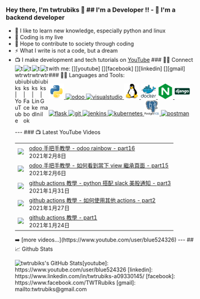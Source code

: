 ### Hey there, I'm twtrubiks 👋 ## I'm a Developer !! - 🔭 I'm a backend developer
- 🌱 I like to learn new knowledge, especially python and linux
- 👯 Coding is my live
- 🥅 Hope to contribute to society through coding
- ⚡ What I write is not a code, but a dream
- 📺 I make development and tech tutorials on [YouTube](https://www.youtube.com/user/blue524326) ### 🙋‍♂️ Connect with me: [<img align="left" alt="twtrubiks | YouTube" width="22px" src="https://cdn.jsdelivr.net/npm/simple-icons@v3/icons/youtube.svg" />][youtube]
[<img align="left" alt="twtrubiks | Facebook" width="22px" src="https://cdn.jsdelivr.net/npm/simple-icons@v3/icons/facebook.svg" />][facebook]
[<img align="left" alt="twtrubiks | LinkedIn" width="22px" src="https://cdn.jsdelivr.net/npm/simple-icons@v3/icons/linkedin.svg" />][linkedin]
[<img align="left" alt="twtrubiks | Gmail" width="22px" src="https://cdn.jsdelivr.net/npm/simple-icons@v3/icons/gmail.svg" />][gmail] <br /> ### 👨‍💻 Languages and Tools: <p align="left"> <a href="https://www.python.org" target="_blank"> <img src="https://raw.githubusercontent.com/devicons/devicon/master/icons/python/python-original.svg" alt="python" width="40" height="40"/> <a href="https://www.odoo.com/" target="_blank"> <img src="https://upload.wikimedia.org/wikipedia/commons/thumb/5/50/Odoo_logo.svg/320px-Odoo_logo.svg.png" alt="odoo" width="65" height="40"/> </a> <a href="https://code.visualstudio.com/" target="_blank"> <img src="https://upload.wikimedia.org/wikipedia/commons/thumb/9/9a/Visual_Studio_Code_1.35_icon.svg/240px-Visual_Studio_Code_1.35_icon.svg.png" alt="visualstudio" width="40" height="40"/> </a> <a href="https://www.linux.org/" target="_blank"> <img src="https://raw.githubusercontent.com/devicons/devicon/master/icons/linux/linux-original.svg" alt="linux" width="40" height="40"/> <a href="https://www.docker.com/" target="_blank"> <img src="https://raw.githubusercontent.com/devicons/devicon/master/icons/docker/docker-original-wordmark.svg" alt="docker" width="40" height="40"/> </a> </a> <a href="https://www.nginx.com" target="_blank"> <img src="https://raw.githubusercontent.com/devicons/devicon/master/icons/nginx/nginx-original.svg" alt="nginx" width="40" height="40"/> </a> </a> <a href="https://www.djangoproject.com/" target="_blank"> <img src="https://raw.githubusercontent.com/devicons/devicon/master/icons/django/django-original.svg" alt="django" width="40" height="40"/> </a> <a href="https://flask.palletsprojects.com/" target="_blank"> <img src="https://www.vectorlogo.zone/logos/pocoo_flask/pocoo_flask-icon.svg" alt="flask" width="40" height="40"/> </a> <a href="https://git-scm.com/" target="_blank"> <img src="https://www.vectorlogo.zone/logos/git-scm/git-scm-icon.svg" alt="git" width="40" height="40"/> </a> <a href="https://www.jenkins.io" target="_blank"> <img src="https://www.vectorlogo.zone/logos/jenkins/jenkins-icon.svg" alt="jenkins" width="40" height="40"/> </a> <a href="https://kubernetes.io" target="_blank"> <img src="https://www.vectorlogo.zone/logos/kubernetes/kubernetes-icon.svg" alt="kubernetes" width="40" height="40"/> </a> <a href="https://www.postgresql.org" target="_blank"> <img src="https://raw.githubusercontent.com/devicons/devicon/master/icons/postgresql/postgresql-original-wordmark.svg" alt="postgresql" width="40" height="40"/> </a> <a href="https://postman.com" target="_blank"> <img src="https://www.vectorlogo.zone/logos/getpostman/getpostman-icon.svg" alt="postman" width="40" height="40"/> </a> </p> <br /> --- ### 📺 Latest YouTube Videos <table> <tbody>
<!-- YOUTUBE:START --><tr><td><a href="https://www.youtube.com/watch?v=g4vywRLklE0"><img width="140px" src="https://i.ytimg.com/vi/g4vywRLklE0/mqdefault.jpg"></a></td>
<td><a href="https://www.youtube.com/watch?v=g4vywRLklE0">odoo 手把手教學 - odoo rainbow - part16</a><br/>2021年2月8日</td></tr>
<tr><td><a href="https://www.youtube.com/watch?v=Vs6ScbYuZNs"><img width="140px" src="https://i.ytimg.com/vi/Vs6ScbYuZNs/mqdefault.jpg"></a></td>
<td><a href="https://www.youtube.com/watch?v=Vs6ScbYuZNs">odoo 手把手教學 - 如何看到當下 view 繼承頁面 - part15</a><br/>2021年2月6日</td></tr>
<tr><td><a href="https://www.youtube.com/watch?v=VRgW1lcIg_A"><img width="140px" src="https://i.ytimg.com/vi/VRgW1lcIg_A/mqdefault.jpg"></a></td>
<td><a href="https://www.youtube.com/watch?v=VRgW1lcIg_A">github actions 教學 - python 搭配 slack 美股通知 - part3</a><br/>2021年1月31日</td></tr>
<tr><td><a href="https://www.youtube.com/watch?v=Se5UZipBnBI"><img width="140px" src="https://i.ytimg.com/vi/Se5UZipBnBI/mqdefault.jpg"></a></td>
<td><a href="https://www.youtube.com/watch?v=Se5UZipBnBI">github actions 教學 - 如何使用其他 actions - part2</a><br/>2021年1月27日</td></tr>
<tr><td><a href="https://www.youtube.com/watch?v=a-EiC_Ll3EM"><img width="140px" src="https://i.ytimg.com/vi/a-EiC_Ll3EM/mqdefault.jpg"></a></td>
<td><a href="https://www.youtube.com/watch?v=a-EiC_Ll3EM">github actions 教學 - part1</a><br/>2021年1月24日</td></tr>
<!-- YOUTUBE:END --> </tbody>
</table> ➡️ [more videos...](https://www.youtube.com/user/blue524326) --- ## 📈 Github Stats <p align="left"> <img align="left" alt="twtrubiks's GitHub Stats" src="https://github-readme-stats.vercel.app/api?username=twtrubiks&show_icons=true&hide_border=true" />
</p> [youtube]: https://www.youtube.com/user/blue524326
[linkedin]: https://www.linkedin.com/in/twtrubiks-a09330145/
[facebook]: https://www.facebook.com/TWTRubiks
[gmail]: mailto:twtrubiks@gmail.com
